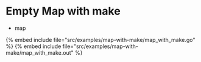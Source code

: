 # Empty Map with make

* map

{% embed include file="src/examples/map-with-make/map_with_make.go" %}
{% embed include file="src/examples/map-with-make/map_with_make.out" %}


